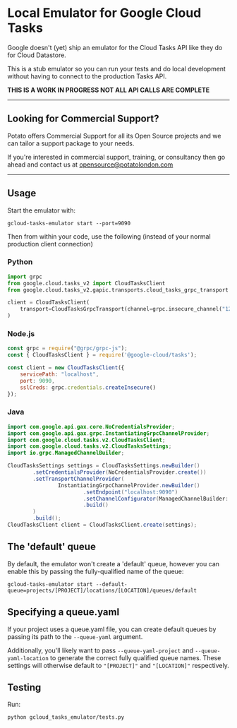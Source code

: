 # Local Emulator for Google Cloud Tasks

Google doesn't (yet) ship an emulator for the Cloud Tasks API like they do for
Cloud Datastore.

This is a stub emulator so you can run your tests and do local development without
having to connect to the production Tasks API.

**THIS IS A WORK IN PROGRESS NOT ALL API CALLS ARE COMPLETE**

---

## Looking for Commercial Support?

Potato offers Commercial Support for all its Open Source projects and we can tailor a support package to your needs. 

If you're interested in commercial support, training, or consultancy then go ahead and contact us at [opensource@potatolondon.com](mailto:opensource@potatolondon.com)

---

## Usage

Start the emulator with:

```
gcloud-tasks-emulator start --port=9090
```

Then from within your code, use the following (instead of your normal production client connection)

### Python

```py
import grpc
from google.cloud.tasks_v2 import CloudTasksClient
from google.cloud.tasks_v2.gapic.transports.cloud_tasks_grpc_transport import CloudTasksGrpcTransport

client = CloudTasksClient(
    transport=CloudTasksGrpcTransport(channel=grpc.insecure_channel("127.0.0.1:9090"))
)
```

### Node.js

```js
const grpc = require("@grpc/grpc-js");
const { CloudTasksClient } = require('@google-cloud/tasks');

const client = new CloudTasksClient({
    servicePath: "localhost",
    port: 9090,
    sslCreds: grpc.credentials.createInsecure()
});
```

### Java

```java
import com.google.api.gax.core.NoCredentialsProvider;
import com.google.api.gax.grpc.InstantiatingGrpcChannelProvider;
import com.google.cloud.tasks.v2.CloudTasksClient;
import com.google.cloud.tasks.v2.CloudTasksSettings;
import io.grpc.ManagedChannelBuilder;

CloudTasksSettings settings = CloudTasksSettings.newBuilder()
        .setCredentialsProvider(NoCredentialsProvider.create())
        .setTransportChannelProvider(
                InstantiatingGrpcChannelProvider.newBuilder()
                        .setEndpoint("localhost:9090")
                        .setChannelConfigurator(ManagedChannelBuilder::usePlaintext)
                        .build()
        )
        .build();
CloudTasksClient client = CloudTasksClient.create(settings);
```

## The 'default' queue

By default, the emulator won't create a 'default' queue, however you can enable this
by passing the fully-qualified name of the queue:

```
gcloud-tasks-emulator start --default-queue=projects/[PROJECT]/locations/[LOCATION]/queues/default
```

## Specifying a queue.yaml

If your project uses a queue.yaml file, you can create default queues by passing its path to the `--queue-yaml` argument.

Additionally, you'll likely want to pass `--queue-yaml-project` and `--queue-yaml-location` to generate the correct
fully qualified queue names. These settings will otherwise default to `"[PROJECT]"` and `"[LOCATION]"` respectively.

## Testing
Run:
```
python gcloud_tasks_emulator/tests.py
```
